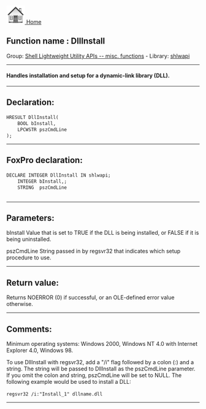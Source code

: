 [<img src="../../images/home.png"> Home ](https://github.com/VFPX/Win32API)  

## Function name : DllInstall
Group: [Shell Lightweight Utility APIs -- misc. functions](../../functions_group.md#Shell_Lightweight_Utility_APIs_--_misc._functions)  -  Library: [shlwapi](../../libraries.md#shlwapi)  
***  


#### Handles installation and setup for a dynamic-link library (DLL). 
***  


## Declaration:
```foxpro  
HRESULT DllInstall(
	BOOL bInstall,
	LPCWSTR pszCmdLine
);  
```  
***  


## FoxPro declaration:
```foxpro  
DECLARE INTEGER DllInstall IN shlwapi;
	INTEGER bInstall,;
	STRING  pszCmdLine
  
```  
***  


## Parameters:
bInstall
Value that is set to TRUE if the DLL is being installed, or FALSE if it is being uninstalled. 

pszCmdLine
String passed in by regsvr32 that indicates which setup procedure to use.
  
***  


## Return value:
Returns NOERROR (0) if successful, or an OLE-defined error value otherwise.   
***  


## Comments:
Minimum operating systems: Windows 2000, Windows NT 4.0 with Internet Explorer 4.0, Windows 98.  
  
To use DllInstall with regsvr32, add a "/i" flag followed by a colon (:) and a string. The string will be passed to DllInstall as the pszCmdLine parameter. If you omit the colon and string, pszCmdLine will be set to NULL. The following example would be used to install a DLL:   
  
<code>regsvr32 /i:"Install_1" dllname.dll</code>  
  
  
***  

